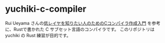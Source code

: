 # yuchiki-c-compiler

Rui Ueyama さんの[低レイヤを知りたい人のためのCコンパイラ作成入門](https://www.sigbus.info/compilerbook) を参考に、Rustで書かれた C サブセット言語のコンパイラです。
このリポジトリは yuchiki の Rust 練習が目的です。
